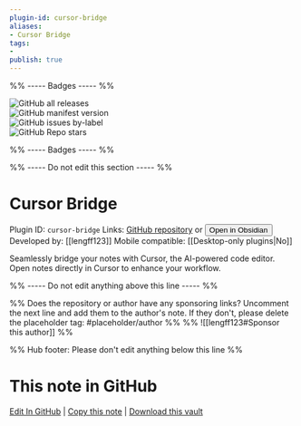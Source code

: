 ```yaml
---
plugin-id: cursor-bridge
aliases:
- Cursor Bridge
tags: 
- 
publish: true
---
```


%% ----- Badges ----- %%

![GitHub all releases](https://img.shields.io/github/downloads/lengff123/cursor-bridge/total?color=573E7A&logo=github&style=for-the-badge)   
![GitHub manifest version](https://img.shields.io/github/manifest-json/v/lengff123/cursor-bridge?color=573E7A&logo=github&style=for-the-badge)   
![GitHub issues by-label](https://img.shields.io/github/issues/lengff123/cursor-bridge/help%20wanted?color=573E7A&logo=github&style=for-the-badge)   
![GitHub Repo stars](https://img.shields.io/github/stars/lengff123/cursor-bridge?color=573E7A&logo=github&style=for-the-badge)

%% ----- Badges ----- %%

%% ----- Do not edit this section ----- %%

# Cursor Bridge

Plugin ID: `cursor-bridge`
Links: [GitHub repository](https://github.com/lengff123/cursor-bridge) or [<button id=HH>Open in Obsidian</button>](obsidian://show-plugin?id=cursor-bridge)
Developed by: [[lengff123]]
Mobile compatible: [[Desktop-only plugins|No]]

Seamlessly bridge your notes with Cursor, the AI-powered code editor. Open notes directly in Cursor to enhance your workflow.

%% ----- Do not edit anything above this line ----- %% 

%% Does the repository or author have any sponsoring links? Uncomment the next line and add them to the author's note. If they don't, please delete the placeholder tag: #placeholder/author %%
%% ![[lengff123#Sponsor this author]] %%

%% Hub footer: Please don't edit anything below this line %%

# This note in GitHub

<span class="git-footer">[Edit In GitHub](https://github.dev/obsidian-community/obsidian-hub/blob/main/02%20-%20Community%20Expansions/02.05%20All%20Community%20Expansions/Plugins/cursor-bridge.md "git-hub-edit-note") | [Copy this note](https://raw.githubusercontent.com/obsidian-community/obsidian-hub/main/02%20-%20Community%20Expansions/02.05%20All%20Community%20Expansions/Plugins/cursor-bridge.md "git-hub-copy-note") | [Download this vault](https://github.com/obsidian-community/obsidian-hub/archive/refs/heads/main.zip "git-hub-download-vault") </span>
